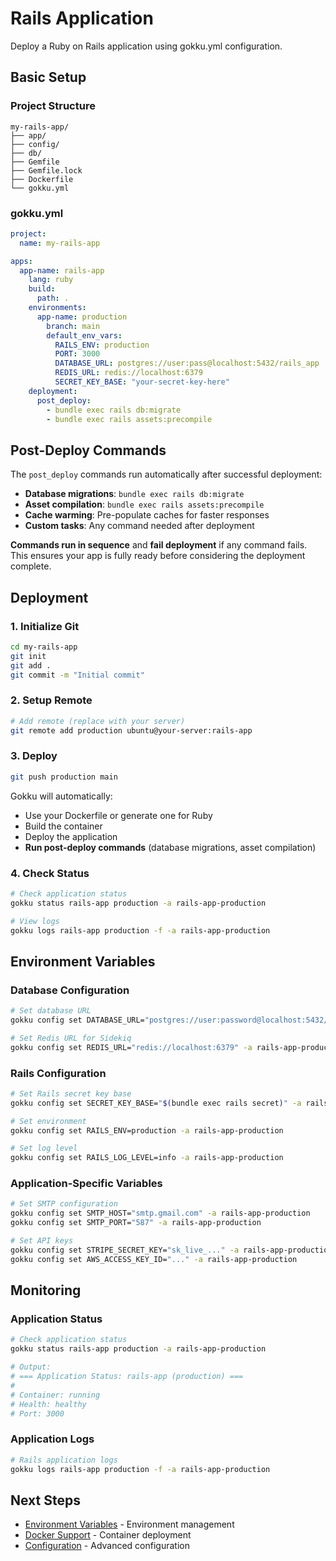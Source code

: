 # Rails Application

Deploy a Ruby on Rails application using gokku.yml configuration.

## Basic Setup

### Project Structure

```
my-rails-app/
├── app/
├── config/
├── db/
├── Gemfile
├── Gemfile.lock
├── Dockerfile
└── gokku.yml
```

### gokku.yml

```yaml
project:
  name: my-rails-app

apps:
  app-name: rails-app
    lang: ruby
    build:
      path: .
    environments:
      app-name: production
        branch: main
        default_env_vars:
          RAILS_ENV: production
          PORT: 3000
          DATABASE_URL: postgres://user:pass@localhost:5432/rails_app
          REDIS_URL: redis://localhost:6379
          SECRET_KEY_BASE: "your-secret-key-here"
    deployment:
      post_deploy:
        - bundle exec rails db:migrate
        - bundle exec rails assets:precompile
```

## Post-Deploy Commands

The `post_deploy` commands run automatically after successful deployment:

- **Database migrations**: `bundle exec rails db:migrate`
- **Asset compilation**: `bundle exec rails assets:precompile`
- **Cache warming**: Pre-populate caches for faster responses
- **Custom tasks**: Any command needed after deployment

**Commands run in sequence** and **fail deployment** if any command fails. This ensures your app is fully ready before considering the deployment complete.

## Deployment

### 1. Initialize Git

```bash
cd my-rails-app
git init
git add .
git commit -m "Initial commit"
```

### 2. Setup Remote

```bash
# Add remote (replace with your server)
git remote add production ubuntu@your-server:rails-app
```

### 3. Deploy

```bash
git push production main
```

Gokku will automatically:
- Use your Dockerfile or generate one for Ruby
- Build the container
- Deploy the application
- **Run post-deploy commands** (database migrations, asset compilation)

### 4. Check Status

```bash
# Check application status
gokku status rails-app production -a rails-app-production

# View logs
gokku logs rails-app production -f -a rails-app-production
```

## Environment Variables

### Database Configuration

```bash
# Set database URL
gokku config set DATABASE_URL="postgres://user:password@localhost:5432/rails_app_production" -a rails-app-production

# Set Redis URL for Sidekiq
gokku config set REDIS_URL="redis://localhost:6379" -a rails-app-production
```

### Rails Configuration

```bash
# Set Rails secret key base
gokku config set SECRET_KEY_BASE="$(bundle exec rails secret)" -a rails-app-production

# Set environment
gokku config set RAILS_ENV=production -a rails-app-production

# Set log level
gokku config set RAILS_LOG_LEVEL=info -a rails-app-production
```

### Application-Specific Variables

```bash
# Set SMTP configuration
gokku config set SMTP_HOST="smtp.gmail.com" -a rails-app-production
gokku config set SMTP_PORT="587" -a rails-app-production

# Set API keys
gokku config set STRIPE_SECRET_KEY="sk_live_..." -a rails-app-production
gokku config set AWS_ACCESS_KEY_ID="..." -a rails-app-production
```

## Monitoring

### Application Status

```bash
# Check application status
gokku status rails-app production -a rails-app-production

# Output:
# === Application Status: rails-app (production) ===
#
# Container: running
# Health: healthy
# Port: 3000
```

### Application Logs

```bash
# Rails application logs
gokku logs rails-app production -f -a rails-app-production
```

## Next Steps

- [Environment Variables](/guide/environments) - Environment management
- [Docker Support](/guide/docker) - Container deployment
- [Configuration](/reference/configuration) - Advanced configuration
